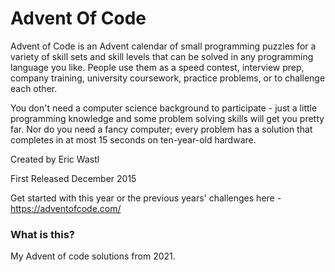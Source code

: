 # Advent Of Code

Advent of Code is an Advent calendar of small programming puzzles for a variety of skill sets and skill levels that can be solved in any programming language you like. People use them as a speed contest, interview prep, company training, university coursework, practice problems, or to challenge each other.

You don't need a computer science background to participate - just a little programming knowledge and some problem solving skills will get you pretty far. Nor do you need a fancy computer; every problem has a solution that completes in at most 15 seconds on ten-year-old hardware.

Created by Eric Wastl

First Released December 2015

Get started with this year or the previous years' challenges here - https://adventofcode.com/

### What is this?

My Advent of code solutions from 2021.
